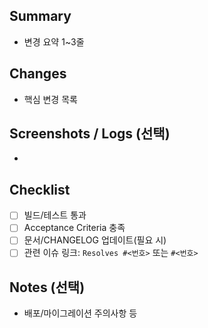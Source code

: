## Summary

* 변경 요약 1~3줄

## Changes

* 핵심 변경 목록

## Screenshots / Logs (선택)

*

## Checklist

* [ ] 빌드/테스트 통과
* [ ] Acceptance Criteria 충족
* [ ] 문서/CHANGELOG 업데이트(필요 시)
* [ ] 관련 이슈 링크: `Resolves #<번호>` 또는 `#<번호>`

## Notes (선택)

* 배포/마이그레이션 주의사항 등

